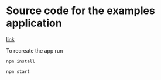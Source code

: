 # Source code for the examples application 
[link](https://anonymousninjaturtle.github.io/Examples/)

To recreate the app run 

``` npm install ```

``` npm start ```
